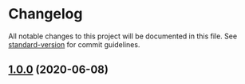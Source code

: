 # Changelog

All notable changes to this project will be documented in this file. See [standard-version](https://github.com/conventional-changelog/standard-version) for commit guidelines.

## [1.0.0](https://github.com/CoolCyberBrain/webpack-image-placeholder-loader/compare/v1.1.0...v1.0.0) (2020-06-08)
